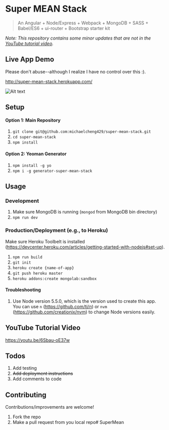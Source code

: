 # Super MEAN Stack
> An Angular + Node/Express + Webpack + MongoDB + SASS + Babel/ES6 + ui-router + Bootstrap starter kit

*Note: This repository contains some minor updates that are not in the <a href="https://www.youtube.com/watch?v=6Sbau-oE37w" target="_blank">YouTube tutorial video</a>.*

## Live App Demo

Please don't abuse--although I realize I have no control over this :).

http://super-mean-stack.herokuapp.com/

![Alt text](http://i288.photobucket.com/albums/ll175/michaelcheng429/Screen%20Shot%202016-02-02%20at%2011.10.48%20PM_zpsznagbxtb.png)

## Setup

#### Option 1: Main Repository
1. `git clone git@github.com:michaelcheng429/super-mean-stack.git`
2. `cd super-mean-stack`
3. `npm install`

#### Option 2: Yeoman Generator
1. `npm install -g yo`
2. `npm i -g generator-super-mean-stack`

## Usage

### Development
1. Make sure MongoDB is running (`mongod` from MongoDB bin directory)
2. `npm run dev`

### Production/Deployment (e.g., to Heroku)

Make sure Heroku Toolbelt is installed (https://devcenter.heroku.com/articles/getting-started-with-nodejs#set-up).

1. `npm run build`
2. `git init`
3. `heroku create {name-of-app}`
4. `git push heroku master`
5. `heroku addons:create mongolab:sandbox`

#### Troubleshooting
1. Use Node version 5.5.0, which is the version used to create this app. You can use `n` (https://github.com/tj/n) or `nvm` (https://github.com/creationix/nvm) to change Node versions easily.

## YouTube Tutorial Video

https://youtu.be/6Sbau-oE37w

## Todos
1. Add testing
2. ~~Add deployment instructions~~
3. Add comments to code

## Contributing
Contributions/improvements are welcome!

1. Fork the repo
2. Make a pull request from you local repo# SuperMean
